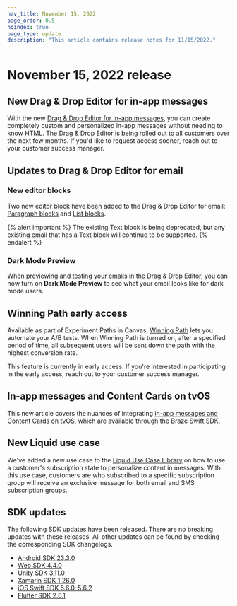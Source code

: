 ```yaml
---
nav_title: November 15, 2022
page_order: 0.5
noindex: true
page_type: update
description: "This article contains release notes for 11/15/2022."
---
```


# November 15, 2022 release

## New Drag & Drop Editor for in-app messages

With the new [Drag & Drop Editor for in-app messages]({{site.baseurl}}/user_guide/message_building_by_channel/in-app_messages/drag_and_drop), you can create completely custom and personalized in-app messages without needing to know HTML. The Drag & Drop Editor is being rolled out to all customers over the next few months. If you'd like to request access sooner, reach out to your customer success manager.

## Updates to Drag & Drop Editor for email

### New editor blocks

Two new editor block have been added to the Drag & Drop Editor for email: [Paragraph blocks]({{site.baseurl}}/user_guide/message_building_by_channel/email/drag_and_drop/dnd_editor_blocks/#paragraph) and [List blocks]({{site.baseurl}}/user_guide/message_building_by_channel/email/drag_and_drop/dnd_editor_blocks/#list).

{% alert important %}
The existing Text block is being deprecated, but any existing email that has a Text block will continue to be supported.
{% endalert %}

### Dark Mode Preview

When [previewing and testing your emails]({{site.baseurl}}/user_guide/message_building_by_channel/email/creating_an_email_campaign/#step-3b-preview-and-test-your-message) in the Drag & Drop Editor, you can now turn on **Dark Mode Preview** to see what your email looks like for dark mode users.

## Winning Path early access

Available as part of Experiment Paths in Canvas, [Winning Path]({{site.baseurl}}/user_guide/engagement_tools/canvas/canvas_components/experiment_step/#step-2-turn-on-winning-path-optional) lets you automate your A/B tests. When Winning Path is turned on, after a specified period of time, all subsequent users will be sent down the path with the highest conversion rate.

This feature is currently in early access. If you're interested in participating in the early access, reach out to your customer success manager.

## In-app messages and Content Cards on tvOS

This new article covers the nuances of integrating [in-app messages and Content Cards on tvOS]({{site.baseurl}}/developer_guide/platform_integration_guides/tvos/in-app_messaging), which are available through the Braze Swift SDK.

## New Liquid use case

We've added a new use case to the [Liquid Use Case Library]({{site.baseurl}}/user_guide/personalization_and_dynamic_content/liquid/liquid_use_cases#misc-personalize-content) on how to use a customer's subscription state to personalize content in messages. With this use case, customers are who subscribed to a specific subscription group will receive an exclusive message for both email and SMS subscription groups.

## SDK updates

The following SDK updates have been released. There are no breaking updates with these releases. All other updates can be found by checking the corresponding SDK changelogs.

- [Android SDK 23.3.0](https://github.com/Appboy/appboy-android-sdk/blob/master/CHANGELOG.md#2330)
- [Web SDK 4.4.0](https://github.com/braze-inc/braze-web-sdk/blob/master/CHANGELOG.md#440)
- [Unity SDK 3.11.0](https://github.com/Appboy/appboy-unity-sdk/blob/master/CHANGELOG.md#3110)
- [Xamarin SDK 1.26.0](https://github.com/Appboy/appboy-xamarin-bindings/blob/master/CHANGELOG.md#1260)
- [iOS Swift SDK 5.6.0–5.6.2](https://github.com/braze-inc/braze-swift-sdk/blob/main/CHANGELOG.md#562)
- [Flutter SDK 2.6.1](https://pub.dev/packages/braze_plugin/changelog#261)

